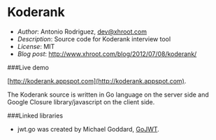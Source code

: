 Koderank
========

* *Author*: Antonio Rodriguez, dev@xhroot.com
* *Description*: Source code for Koderank interview tool
* *License*: MIT
* *Blog post*: http://www.xhroot.com/blog/2012/07/08/koderank/

###Live demo

[http://koderank.appspot.com](http://koderank.appspot.com).

The Koderank source is written in Go language on the server side and Google Closure library/javascript on the client side.

###Linked libraries

* jwt.go was created by Michael Goddard, [GoJWT](https://github.com/mzgoddard/gojwt/).
